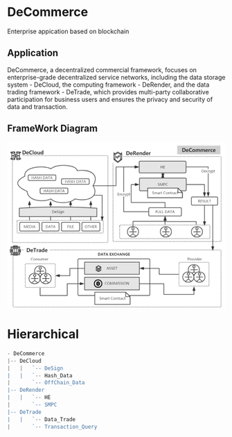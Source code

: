 # DeCommerce
Enterprise appication based on blockchain

## Application  

DeCommerce, a decentralized commercial framework, focuses on enterprise-grade decentralized service networks, including the data storage system - DeCloud, the computing framework - DeRender, and the data trading framework - DeTrade, which provides multi-party collaborative participation for business users and ensures the privacy and security of data and transaction. 

## FrameWork Diagram 

![DeComFrame](Pic/DeComFrame.png)


# Hierarchical 

```js
- DeCommerce
|-- DeCloud
|   |   `-- DeSign
|   |   `-- Hash_Data
|       `-- OffChain_Data
|-- DeRender
|   |   `-- HE
|       `-- SMPC
|-- DeTrade
|   |   `-- Data_Trade
|       `-- Transaction_Query
```
